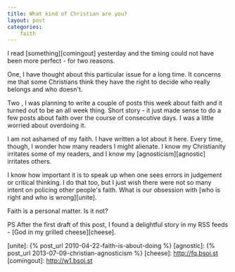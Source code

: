 ```yaml
---
title: What kind of Christian are you?
layout: post
categories:
    faith
---
```

I read [something][comingout] yesterday and the timing could not have been more perfect - for two reasons.

One, I have thought about this particular issue for a long time. It concerns me that some Christians think they have the right to decide who really belongs and who doesn't. 

Two , I was planning to write a couple of posts this week about faith and it turned out to be an all week thing. Short story - it just made sense to do a few posts about faith over the course of consecutive days. I was a little worried about overdoing it.

I am not ashamed of my faith. I have written a lot about it here. Every time, though, I wonder how many readers I might alienate. I know my Christianity irritates some of my readers, and I know my [agnosticism][agnostic] irritates others.

I know how important it is to speak up when one sees errors in judgement or critical thinking. I do that too, but I just wish there were not so many intent on policing other people's faith. What is our obsession with [who is right and who is wrong][unite].

Faith is a personal matter. Is it not?

PS After the first draft of this post, I found a delightful story in my RSS feeds - [God in my grilled cheese][cheese].

[unite]: {% post_url 2010-04-22-faith-is-about-doing %}
[agnostic]: {% post_url 2013-07-09-christian-agnosticism %}
[cheese]: http://fq.bsoi.st
[comingout]: http://w1.bsoi.st



